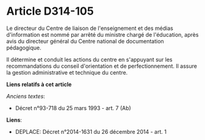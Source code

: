# Article D314-105

Le directeur du            Centre de liaison de l'enseignement et des médias d'information  est nommé par arrêté du ministre
chargé de l'éducation, après avis du directeur général du Centre national de documentation pédagogique. 

Il détermine et conduit les actions du centre en s'appuyant sur les recommandations du conseil d'orientation et de
perfectionnement. Il assure la gestion administrative et technique du centre.

**Liens relatifs à cet article**

_Anciens textes_:

  - Décret n°93-718 du 25 mars 1993 - art. 7 (Ab)

**Liens**:

  - DEPLACE: Décret n°2014-1631 du 26 décembre 2014 - art. 1
